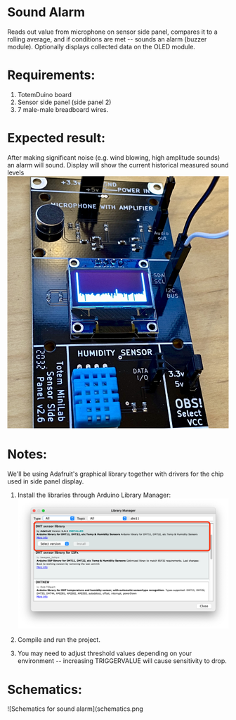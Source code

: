 # Sound Alarm

Reads out value from microphone on sensor side panel, compares it to a rolling average, and if conditions are met -- sounds an alarm (buzzer module). Optionally displays collected data on the OLED module.

# Requirements:
1. TotemDuino board
2. Sensor side panel (side panel 2)
3. 7 male-male breadboard wires.

# Expected result:
After making significant noise (e.g. wind blowing, high amplitude sounds) an alarm will sound. Display will show the current historical measured sound levels
![Sample results](results.jpeg)

# Notes:
We'll be using Adafruit's graphical library together with drivers for the chip used in side panel display.

1. Install the libraries through Arduino Library Manager:
![Library installation](libraryinstallation.png)

2. Compile and run the project.
3. You may need to adjust threshold values depending on your environment -- increasing TRIGGERVALUE will cause sensitivity to drop.

# Schematics:
![Schematics for sound alarm](schematics.png 